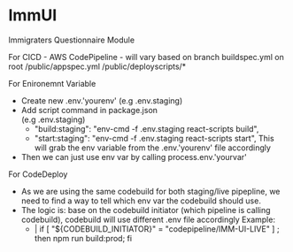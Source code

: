# ImmUI
Immigraters Questionnaire Module


For CICD - AWS CodePipeline - will vary based on branch
buildspec.yml on root
/public/appspec.yml
/public/deployscripts/*

For Enironemnt Variable
-   Create new .env.'yourenv'  (e.g .env.staging)
-   Add script command in package.json  
    (e.g .env.staging)
    - "build:staging": "env-cmd -f .env.staging react-scripts build",
    - "start:staging": "env-cmd -f .env.staging react-scripts start",
    This will grab the env variable from the .env.'yourenv' file accordingly 
- Then we can just use env var by calling process.env.'yourvar'

For CodeDeploy
-   As we are using the same codebuild for both staging/live pipepline, we need to find a way to tell which env var the codebuild should use.   
-   The logic is: base on the codebuild initiator (which pipeline is calling codebuild), codebuild will use different .env file accordingly
    Example:
      - |
        if [ "${CODEBUILD_INITIATOR}" = "codepipeline/IMM-UI-LIVE" ] ; then
          npm run build:prod;
        fi

